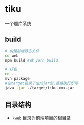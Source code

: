 # tiku
一个题库系统



## build

```bash
# 构建前端静态文件
cd web
npm build #或 yarn build

# 打包
cd ..
mvn package
#在target目录下生成jar包,直接执行即可
java -jar ./target/tiku-xxx.jar  
```



## 目录结构

* `\web` 目录为前端项目的根目录

